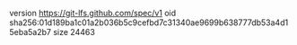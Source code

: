 version https://git-lfs.github.com/spec/v1
oid sha256:01d189ba1c01a2b036b5c9cefbd7c31340ae9699b638777db53a4d15eba5a2b7
size 24463
